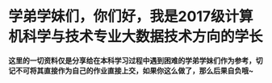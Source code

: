 # 学弟学妹们，你们好，我是2017级计算机科学与技术专业大数据技术方向的学长

**这里的一切资料仅是分享给在本科学习过程中遇到困难的学弟学妹们作为参考，切记不可将其直接作为自己的作业直接上交，如果你这么做了，那么后果自负哦~**